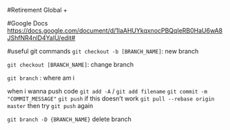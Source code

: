 #Retirement Global +

#Google Docs
https://docs.google.com/document/d/1laAHUYkqxnocPBQqIeRB0HaU6wA8JShfNR4nlD4YaIU/edit#

#useful git commands
`git checkout -b [BRANCH_NAME]`: new branch

`git checkout [BRANCH_NAME]`: change branch

`git branch` : where am i

when i wanna push code
`git add -A` / `git add filename`
`git commit -m "COMMIT_MESSAGE"`
`git push`
if this doesn’t work
`git pull --rebase origin master`
then try `git push` again

`git branch -D {BRANCH_NAME}` delete branch